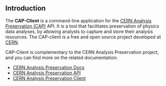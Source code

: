 ## Introduction

The **CAP-Client** is a command-line application for the [CERN Analysis Preservation (CAP)](https://analysispreservation.cern.ch) API. It is a tool that facilitates preservation of physics data analyses, by allowing analysts to capture and store their analysis resources. The CAP-client is a free and open source project developed at [CERN](https://home.cern).

CAP-Client is complementary to the CERN Analysis Preservation project, and you can find more on the related documentation:

- [CERN Analysis Preservation Docs](https://analysisprerservation.cern.ch/docs/general)
- [CERN Analysis Preservation API](https://analysisprerservation.cern.ch/docs/api)
- [CERN Analysis Preservation Client](https://analysisprerservation.cern.ch/docs/cli)